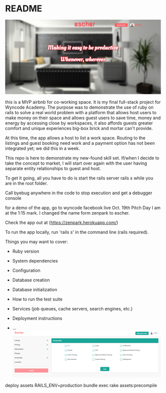 # README
![escher](/app/assets/images/escher_sc.png)


this is a MVP airbnb for co-working space. It is my final full-stack project for Wyncode Academy. The purpose was to demonstrate the use of ruby on rails to solve a real world problem with a platform that allows host users to make money on their space and allows guest users to save time, money and energy by accessing close by workspaces, it also affords guests greater comfort and unique experiences big-box brick and mortar can't provide.

At this time, the app allows a host to list a work space. Routing to the listings and guest booking need work and a payment option has not been integrated yet; we did this in a week.

This repo is here to demonstrate my new-found skill set. If/when I decide to take the concept to market, I will start over again with the user having separate entity relationships to guest and host.

To get it going, all you have to do is start the rails server rails s while you are in the root folder.

Call byebug anywhere in the code to stop execution and get a debugger console

for a demo of the app, go to wyncode facebook live Oct. 19th Pitch Day I am at the 1:15 mark. I changed the name form zenpark to escher.

Check the app out at (https://zenpark.herokuapp.com/)

To run the app locally, run 'rails s' in the command line (rails required).

Things you may want to cover:

* Ruby version

* System dependencies

* Configuration

* Database creation

* Database initialization

* How to run the test suite

* Services (job queues, cache servers, search engines, etc.)

* Deployment instructions

* ...
![Screenshot of Home for portfolio site](/app/assets/images/booking_sc.png?raw=true "Home Page")

deploy assets
RAILS_ENV=production bundle exec rake assets:precompile
